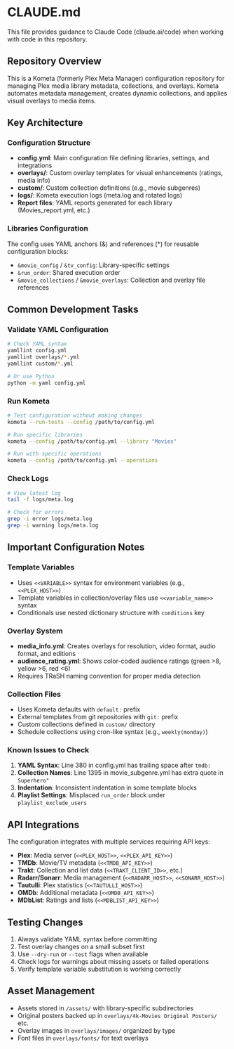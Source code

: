 # CLAUDE.md

This file provides guidance to Claude Code (claude.ai/code) when working with code in this repository.

## Repository Overview

This is a Kometa (formerly Plex Meta Manager) configuration repository for managing Plex media library metadata, collections, and overlays. Kometa automates metadata management, creates dynamic collections, and applies visual overlays to media items.

## Key Architecture

### Configuration Structure
- **config.yml**: Main configuration file defining libraries, settings, and integrations
- **overlays/**: Custom overlay templates for visual enhancements (ratings, media info)
- **custom/**: Custom collection definitions (e.g., movie subgenres)
- **logs/**: Kometa execution logs (meta.log and rotated logs)
- **Report files**: YAML reports generated for each library (Movies_report.yml, etc.)

### Libraries Configuration
The config uses YAML anchors (&) and references (*) for reusable configuration blocks:
- `&movie_config` / `&tv_config`: Library-specific settings
- `&run_order`: Shared execution order
- `&movie_collections` / `&movie_overlays`: Collection and overlay file references

## Common Development Tasks

### Validate YAML Configuration
```bash
# Check YAML syntax
yamllint config.yml
yamllint overlays/*.yml
yamllint custom/*.yml

# Or use Python
python -m yaml config.yml
```

### Run Kometa
```bash
# Test configuration without making changes
kometa --run-tests --config /path/to/config.yml

# Run specific libraries
kometa --config /path/to/config.yml --library "Movies"

# Run with specific operations
kometa --config /path/to/config.yml --operations
```

### Check Logs
```bash
# View latest log
tail -f logs/meta.log

# Check for errors
grep -i error logs/meta.log
grep -i warning logs/meta.log
```

## Important Configuration Notes

### Template Variables
- Uses `<<VARIABLE>>` syntax for environment variables (e.g., `<<PLEX_HOST>>`)
- Template variables in collection/overlay files use `<<variable_name>>` syntax
- Conditionals use nested dictionary structure with `conditions` key

### Overlay System
- **media_info.yml**: Creates overlays for resolution, video format, audio format, and editions
- **audience_rating.yml**: Shows color-coded audience ratings (green >8, yellow >6, red <6)
- Requires TRaSH naming convention for proper media detection

### Collection Files
- Uses Kometa defaults with `default:` prefix
- External templates from git repositories with `git:` prefix
- Custom collections defined in `custom/` directory
- Schedule collections using cron-like syntax (e.g., `weekly(monday)`)

### Known Issues to Check
1. **YAML Syntax**: Line 380 in config.yml has trailing space after `tmdb:`
2. **Collection Names**: Line 1395 in movie_subgenre.yml has extra quote in `Superhero"`
3. **Indentation**: Inconsistent indentation in some template blocks
4. **Playlist Settings**: Misplaced `run_order` block under `playlist_exclude_users`

## API Integrations
The configuration integrates with multiple services requiring API keys:
- **Plex**: Media server (`<<PLEX_HOST>>`, `<<PLEX_API_KEY>>`)
- **TMDb**: Movie/TV metadata (`<<TMDB_API_KEY>>`)
- **Trakt**: Collection and list data (`<<TRAKT_CLIENT_ID>>`, etc.)
- **Radarr/Sonarr**: Media management (`<<RADARR_HOST>>`, `<<SONARR_HOST>>`)
- **Tautulli**: Plex statistics (`<<TAUTULLI_HOST>>`)
- **OMDb**: Additional metadata (`<<OMDB_API_KEY>>`)
- **MDbList**: Ratings and lists (`<<MDBLIST_API_KEY>>`)

## Testing Changes
1. Always validate YAML syntax before committing
2. Test overlay changes on a small subset first
3. Use `--dry-run` or `--test` flags when available
4. Check logs for warnings about missing assets or failed operations
5. Verify template variable substitution is working correctly

## Asset Management
- Assets stored in `/assets/` with library-specific subdirectories
- Original posters backed up in `overlays/4k-Movies Original Posters/` etc.
- Overlay images in `overlays/images/` organized by type
- Font files in `overlays/fonts/` for text overlays